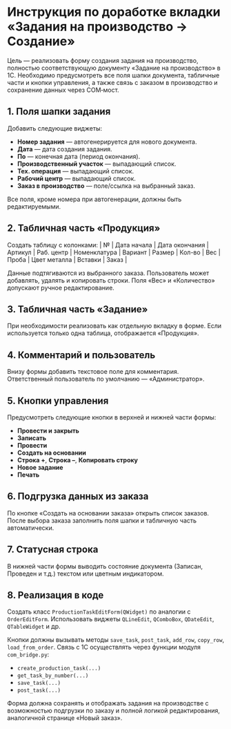# Инструкция по доработке вкладки «Задания на производство → Создание»

Цель — реализовать форму создания задания на производство, полностью соответствующую документу «Задание на производство» в 1С. Необходимо предусмотреть все поля шапки документа, табличные части и кнопки управления, а также связь с заказом в производство и сохранение данных через COM‑мост.

## 1. Поля шапки задания
Добавить следующие виджеты:
- **Номер задания** — автогенерируется для нового документа.
- **Дата** — дата создания задания.
- **По** — конечная дата (период окончания).
- **Производственный участок** — выпадающий список.
- **Тех. операция** — выпадающий список.
- **Рабочий центр** — выпадающий список.
- **Заказ в производство** — поле/ссылка на выбранный заказ.

Все поля, кроме номера при автогенерации, должны быть редактируемыми.

## 2. Табличная часть «Продукция»
Создать таблицу с колонками:
| № | Дата начала | Дата окончания | Артикул | Раб. центр | Номенклатура | Вариант | Размер | Кол-во | Вес | Проба | Цвет металла | Вставки | Заказ |

Данные подтягиваются из выбранного заказа. Пользователь может добавлять, удалять и копировать строки. Поля «Вес» и «Количество» допускают ручное редактирование.

## 3. Табличная часть «Задание»
При необходимости реализовать как отдельную вкладку в форме. Если используется только одна таблица, отображается «Продукция».

## 4. Комментарий и пользователь
Внизу формы добавить текстовое поле для комментария. Ответственный пользователь по умолчанию — «Администратор».

## 5. Кнопки управления
Предусмотреть следующие кнопки в верхней и нижней части формы:
- **Провести и закрыть**
- **Записать**
- **Провести**
- **Создать на основании**
- **Строка +**, **Строка –**, **Копировать строку**
- **Новое задание**
- **Печать**

## 6. Подгрузка данных из заказа
По кнопке «Создать на основании заказа» открыть список заказов. После выбора заказа заполнить поля шапки и табличную часть автоматически.

## 7. Статусная строка
В нижней части формы выводить состояние документа (Записан, Проведен и т.д.) текстом или цветным индикатором.

## 8. Реализация в коде
Создать класс `ProductionTaskEditForm(QWidget)` по аналогии с `OrderEditForm`. Использовать виджеты `QLineEdit`, `QComboBox`, `QDateEdit`, `QTableWidget` и др.

Кнопки должны вызывать методы `save_task`, `post_task`, `add_row`, `copy_row`, `load_from_order`. Связь с 1С осуществлять через функции модуля `com_bridge.py`:
- `create_production_task(...)`
- `get_task_by_number(...)`
- `save_task(...)`
- `post_task(...)`

Форма должна сохранять и отображать задания на производстве с возможностью подгрузки по заказу и полной логикой редактирования, аналогичной странице «Новый заказ».
